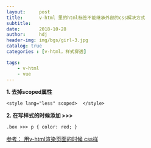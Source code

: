 ```yaml
---
layout:     post
title:      v-html 里的html标签不能继承外部的css解决方式
subtitle:   
date:       2018-10-28
author:     hdj
header-img: img/bgs/girl-3.jpg
catalog: true
categories : [v-html，样式穿透]

tags:
    - v-html
    - vue
---
```







**1. 去掉scoped属性**

`<style lang="less" scoped>  </style>
`

**2. 在写样式的时候添加  >>>**  

`.box >>> p { color: red; }
`

[参考： 用v-html渲染页面的时候 css样](http://www.mamicode.com/info-detail-2404898.html
)








